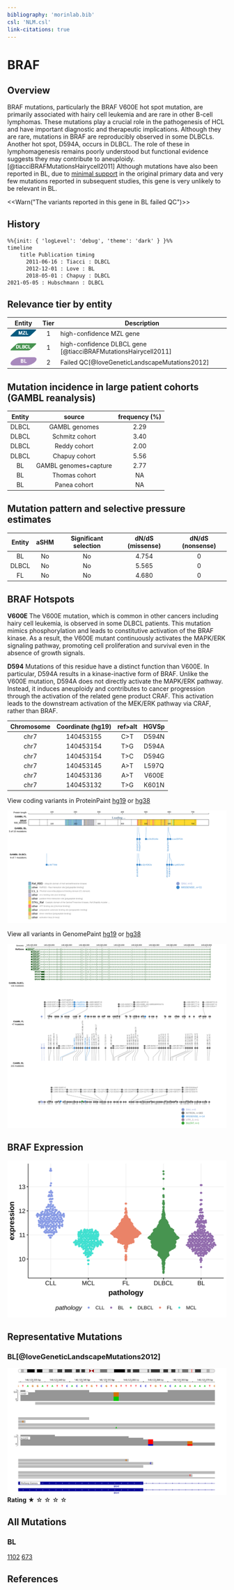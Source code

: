 ```yaml
---
bibliography: 'morinlab.bib'
csl: 'NLM.csl'
link-citations: true
---
```

# BRAF

## Overview
BRAF mutations, particularly the BRAF V600E hot spot mutation, are primarily associated with hairy cell leukemia and are rare in other B-cell lymphomas. These mutations play a crucial role in the pathogenesis of HCL and have important diagnostic and therapeutic implications. Although they are rare, mutations in BRAF are reproducibly observed in some DLBCLs. Another hot spot, D594A, occurs in DLBCL. The role of these in lymphomagenesis remains poorly understood but functional evidence suggests they may contribute to aneuploidy.[@tiacciBRAFMutationsHairycell2011] 
Although mutations have also been reported in BL, due to [minimal support](BRAF#representative-mutation) in the original primary data and very few mutations reported in subsequent studies, this gene is very unlikely to be relevant in BL. 

<<Warn("The variants reported in this gene in BL failed QC")>>

## History
```mermaid
%%{init: { 'logLevel': 'debug', 'theme': 'dark' } }%%
timeline
    title Publication timing
      2011-06-16 : Tiacci : DLBCL
      2012-12-01 : Love : BL
      2018-05-01 : Chapuy : DLBCL
2021-05-05 : Hubschmann : DLBCL
```

## Relevance tier by entity

|Entity|Tier|Description                           |
|:------:|:----:|--------------------------------------|
|![MZL](images/icons/MZL_tier1.png)|1|high-confidence MZL gene|
|![DLBCL](images/icons/DLBCL_tier1.png) |1   |high-confidence DLBCL gene            [@tiacciBRAFMutationsHairycell2011]|
|![BL](images/icons/Tier2_BL.png)    |2   |Failed QC[@loveGeneticLandscapeMutations2012]|

## Mutation incidence in large patient cohorts (GAMBL reanalysis)

|Entity|source               |frequency (%)|
|:------:|:---------------------:|:-------------:|
|DLBCL |GAMBL genomes        |2.29         |
|DLBCL |Schmitz cohort       |3.40         |
|DLBCL |Reddy cohort         |2.00         |
|DLBCL |Chapuy cohort        |5.56         |
|BL    |GAMBL genomes+capture|2.77         |
|BL    |Thomas cohort        |  NA         |
|BL    |Panea cohort         |  NA         |

## Mutation pattern and selective pressure estimates

|Entity|aSHM|Significant selection|dN/dS (missense)|dN/dS (nonsense)|
|:------:|:----:|:---------------------:|:----------------:|:----------------:|
|BL    |No  |No                   |4.754           |0               |
|DLBCL |No  |No                   |5.565           |0               |
|FL    |No  |No                   |4.680           |0               |




## BRAF Hotspots

**V600E** The V600E mutation, which is common in other cancers including hairy cell leukemia, is observed in some DLBCL patients. This mutation mimics phosphorylation and leads to constitutive activation of the BRAF kinase. As a result, the V600E mutant continuously activates the MAPK/ERK signaling pathway, promoting cell proliferation and survival even in the absence of growth signals. 

**D594** Mutations of this residue have a distinct function than V600E. In particular, D594A results in a kinase-inactive form of BRAF. Unlike the V600E mutation, D594A does not directly activate the MAPK/ERK pathway. Instead, it induces aneuploidy and contributes to cancer progression through the activation of the related gene product CRAF. This activation leads to the downstream activation of the MEK/ERK pathway via CRAF, rather than BRAF.

| Chromosome |Coordinate (hg19) | ref>alt | HGVSp | 
 | :---:| :---: | :--: | :---: |
| chr7 | 140453155 | C>T | D594N |
| chr7 | 140453154 | T>G | D594A |
| chr7 | 140453154 | T>C | D594G |
| chr7 | 140453145 | A>T | L597Q |
| chr7 | 140453136 | A>T | V600E |
| chr7 | 140453132 | T>G | K601N |

View coding variants in ProteinPaint [hg19](https://morinlab.github.io/LLMPP/GAMBL/BRAF_protein.html)  or [hg38](https://morinlab.github.io/LLMPP/GAMBL/BRAF_protein_hg38.html)

![](images/proteinpaint/BRAF_NM_004333.svg)

View all variants in GenomePaint [hg19](https://morinlab.github.io/LLMPP/GAMBL/BRAF.html)  or [hg38](https://morinlab.github.io/LLMPP/GAMBL/BRAF_hg38.html)

![](images/proteinpaint/BRAF.svg)

## BRAF Expression
![](images/gene_expression/BRAF_by_pathology.svg)

## Representative Mutations

### BL[@loveGeneticLandscapeMutations2012]

![](primary/Love_BRAF.svg)
**Rating** 
&starf; &star; &star; &star; &star;

## All Mutations

### BL

[1102](https://www.bcgsc.ca/downloads/morinlab/GAMBL/Love/1102_reports.html)
[673](https://www.bcgsc.ca/downloads/morinlab/GAMBL/Love/673_reports.html)

## References

<!-- ORIGIN: tiacciBRAFMutationsHairycell2011a -->
<!-- DLBCL: tiacciBRAFMutationsHairycell2011a -->
<!-- BL: loveGeneticLandscapeMutations2012 -->
